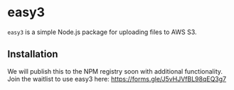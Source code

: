 # easy3

`easy3` is a simple Node.js package for uploading files to AWS S3. 

## Installation

We will publish this to the NPM registry soon with additional functionality. Join the waitlist to use easy3 here: https://forms.gle/J5vHJVfBL98qEQ3g7

